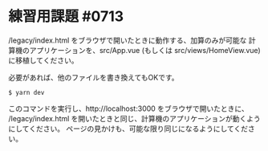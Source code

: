 # 練習用課題 #0713

/legacy/index.html をブラウザで開いたときに動作する、加算のみが可能な
計算機のアプリケーションを、src/App.vue (もしくは src/views/HomeView.vue) に移植してください。

必要があれば、他のファイルを書き換えてもOKです。

```
$ yarn dev
```

このコマンドを実行し、http://localhost:3000 をブラウザで開いたときに、
/legacy/index.html を開いたときと同じ、計算機のアプリケーションが動くようにしてください。
ページの見かけも、可能な限り同じになるようにしてください。



